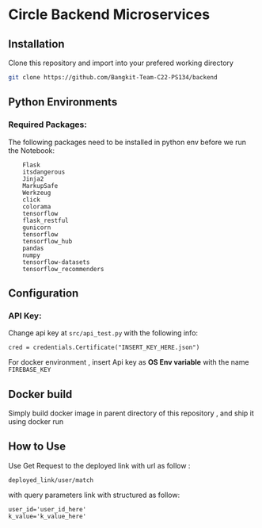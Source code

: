 # Circle Backend Microservices

## Installation
Clone this repository and import into your prefered working directory
```bash
git clone https://github.com/Bangkit-Team-C22-PS134/backend
```

## Python Environments
### Required Packages:
The following packages need to be installed in python env before we run the Notebook:
```
    Flask
    itsdangerous
    Jinja2
    MarkupSafe
    Werkzeug
    click
    colorama
    tensorflow
    flask_restful
    gunicorn
    tensorflow
    tensorflow_hub
    pandas
    numpy
    tensorflow-datasets
    tensorflow_recommenders
```

## Configuration
### API Key:
Change api key at `src/api_test.py` with the following info:
```
cred = credentials.Certificate("INSERT_KEY_HERE.json")
```

For docker environment , insert Api key as **OS Env variable** with the name `FIREBASE_KEY`


## Docker build
Simply build docker image in parent directory of this repository , and ship it using docker run

## How to Use
Use Get Request to the deployed link with url as follow :
```
deployed_link/user/match
```

with query parameters link with structured as follow:
```
user_id='user_id_here'
k_value='k_value_here'
```

